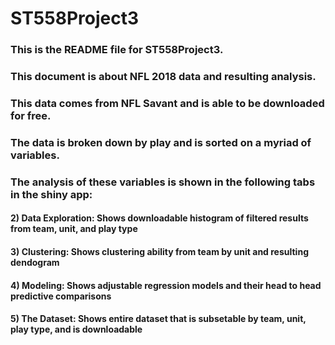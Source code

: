 # ST558Project3

### This is the README file for ST558Project3.

### This document is about NFL 2018 data and resulting analysis. 
### This data comes from NFL Savant and is able to be downloaded for free. 
### The data is broken down by play and is sorted on a myriad of variables. 
### The analysis of these variables is shown in the following tabs in the shiny app:

#### 2) Data Exploration: Shows downloadable histogram of filtered results from team, unit, and play type
#### 3) Clustering: Shows clustering ability from team by unit and resulting dendogram
#### 4) Modeling: Shows adjustable regression models and their head to head predictive comparisons
#### 5) The Dataset: Shows entire dataset that is subsetable by team, unit, play type, and is downloadable
